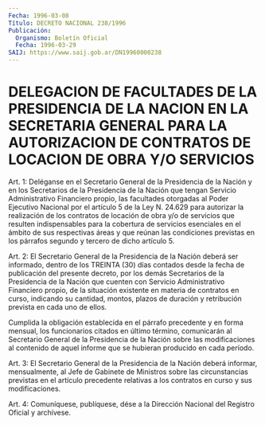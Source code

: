 ```yaml
---
Fecha: 1996-03-08
Título: DECRETO NACIONAL 238/1996
Publicación:
  Organismo: Boletín Oficial
  Fecha: 1996-03-29
SAIJ: https://www.saij.gob.ar/DN19960000238
---
```

# DELEGACION DE FACULTADES DE LA PRESIDENCIA DE LA NACION EN LA SECRETARIA GENERAL PARA LA AUTORIZACION DE CONTRATOS DE LOCACION DE OBRA Y/O SERVICIOS

<a id="1"></a>
Art. 1: Deléganse en  el  Secretario General de la Presidencia de la Nación y en los Secretarios  de  la  Presidencia de la Nación que  tengan  Servicio  Administrativo  Financiero    propio,    las facultades otorgadas al Poder Ejecutivo Nacional por el artículo  5 de  la  Ley N. 24.629 para autorizar la realización de los contratos de locación  de  obra  y/o de servicios que resulten indispensables para la cobertura de servicios  esenciales  en  el  ámbito  de  sus respectivas  áreas  y  que  reúnan las condiciones previstas en los párrafos segundo y tercero de dicho artículo 5.

<a id="2"></a>
Art. 2: El Secretario General  de  la  Presidencia  de  la Nación deberá  ser  informado,  dentro  de  los TREINTA (30) días contados desde la fecha de publicación del presente  decreto,  por los demás Secretarios de la Presidencia de la Nación que cuenten con Servicio Administrativo  Financiero  propio,  de  la situación existente  en materia  de  contratos  en  curso, indicando su  cantidad,  montos, plazos de duración y retribución  prevista  en  cada  uno  de ellos.

Cumplida  la obligación establecida en el párrafo precedente  y  en forma  mensual,    los  funcionarios  citados  en  último  término, comunicarán al Secretario  General  de  la Presidencia de la Nación sobre  las  modificaciones al contenido de  aquel  informe  que  se hubieran producido en cada período.

<a id="3"></a>
Art. 3: El Secretario  General  de  la  Presidencia  de  la Nación deberá  informar,  mensualmente,  al  Jefe de Gabinete de Ministros sobre  las  circunstancias  previstas  en  el  artículo  precedente relativas  a  los  contratos  en  curso  y  sus  modificaciones.

<a id="4"></a>
Art. 4: Comuníquese, publíquese, dése a la Dirección  Nacional del Registro Oficial y archívese.